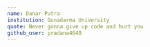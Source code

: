 ```yaml
---
name: Danar Putra
institution: Gunadarma University
quote: Never gonna give up code and hurt you
github_user: pradana4648
---
```

